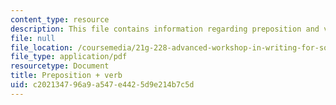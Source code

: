 ```yaml
---
content_type: resource
description: This file contains information regarding preposition and verb.
file: null
file_location: /coursemedia/21g-228-advanced-workshop-in-writing-for-social-sciences-and-architecture-els-spring-2007/c202134796a9a547e4425d9e214b7c5d_MIT21G.228S07_prep_verb.pdf
file_type: application/pdf
resourcetype: Document
title: Preposition + verb
uid: c2021347-96a9-a547-e442-5d9e214b7c5d
---
```


